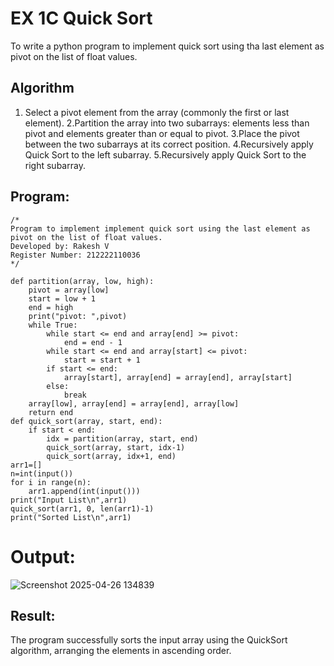 # EX 1C Quick Sort

To write a python program to implement quick sort using tha last element as pivot on the list of float values.

## Algorithm
1. Select a pivot element from the array (commonly the first or last element).
2.Partition the array into two subarrays: elements less than pivot and elements greater than or equal to pivot.
3.Place the pivot between the two subarrays at its correct position.
4.Recursively apply Quick Sort to the left subarray.
5.Recursively apply Quick Sort to the right subarray.
   

## Program:
```
/*
Program to implement implement quick sort using the last element as pivot on the list of float values.
Developed by: Rakesh V
Register Number: 212222110036
*/
```

```
def partition(array, low, high):
    pivot = array[low]
    start = low + 1
    end = high
    print("pivot: ",pivot)
    while True:
        while start <= end and array[end] >= pivot:
            end = end - 1
        while start <= end and array[start] <= pivot:
            start = start + 1
        if start <= end:
            array[start], array[end] = array[end], array[start]
        else:
            break
    array[low], array[end] = array[end], array[low]
    return end
def quick_sort(array, start, end):
    if start < end:
        idx = partition(array, start, end)
        quick_sort(array, start, idx-1)
        quick_sort(array, idx+1, end)
arr1=[]
n=int(input())
for i in range(n):
    arr1.append(int(input()))
print("Input List\n",arr1)
quick_sort(arr1, 0, len(arr1)-1)
print("Sorted List\n",arr1)

```

# Output:
![Screenshot 2025-04-26 134839](https://github.com/user-attachments/assets/398c2fbf-0a5f-4d44-b139-734335e987f6)



## Result:
The program successfully sorts the input array using the QuickSort algorithm, arranging the elements in ascending order.
